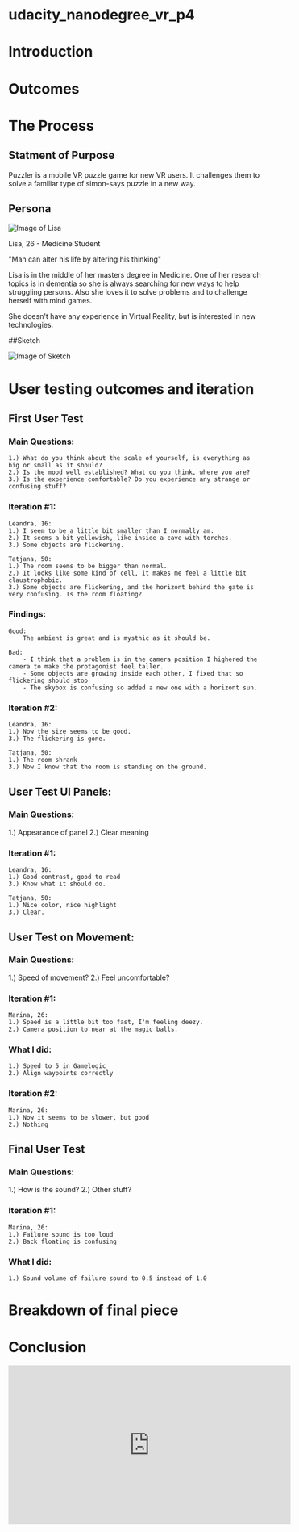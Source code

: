 # udacity_nanodegree_vr_p4

# Introduction
# Outcomes
# The Process

## Statment of Purpose

Puzzler is a mobile VR puzzle game for new VR users. It challenges them to 
solve a familiar type of simon-says puzzle in a new way.

## Persona

![Image of Lisa](https://raw.githubusercontent.com/sprengerst/udacity_nanodegree_vr_p4/master/Documentation/lisa.jpg)

Lisa, 26 - Medicine Student

"Man can alter his life by altering his thinking"

Lisa is in the middle of her masters degree in Medicine. 
One of her research topics is in dementia so she 
is always searching for new ways to help struggling persons.
Also she loves it to solve problems and to challenge herself with
mind games. 

She doesn't have any experience in Virtual Reality, 
but is interested in new technologies.

##Sketch

![Image of Sketch](https://raw.githubusercontent.com/sprengerst/udacity_nanodegree_vr_p4/master/Documentation/sketch.png)


# User testing outcomes and iteration


## First User Test

### Main Questions:

	1.) What do you think about the scale of yourself, is everything as big or small as it should?
	2.) Is the mood well established? What do you think, where you are?
	3.) Is the experience comfortable? Do you experience any strange or confusing stuff?

### Iteration #1:

	Leandra, 16:
	1.) I seem to be a little bit smaller than I normally am.
	2.) It seems a bit yellowish, like inside a cave with torches.
	3.) Some objects are flickering.

	Tatjana, 50:
	1.) The room seems to be bigger than normal. 
	2.) It looks like some kind of cell, it makes me feel a little bit claustrophobic.
	3.) Some objects are flickering, and the horizont behind the gate is very confusing. Is the room floating?
	 
### Findings:
	Good:
		The ambient is great and is mysthic as it should be.
	
	Bad:
		- I think that a problem is in the camera position I highered the camera to make the protagonist feel taller.
		- Some objects are growing inside each other, I fixed that so flickering should stop
		- The skybox is confusing so added a new one with a horizont sun.
	
### Iteration #2:

	Leandra, 16:
	1.) Now the size seems to be good.
	3.) The flickering is gone.

	Tatjana, 50:
	1.) The room shrank
	3.) Now I know that the room is standing on the ground.
	 

## User Test UI Panels:

### Main Questions:
1.) Appearance of panel
2.) Clear meaning

### Iteration #1:

	Leandra, 16:
	1.) Good contrast, good to read
	3.) Know what it should do.

	Tatjana, 50:
	1.) Nice color, nice highlight
	3.) Clear.
	 

## User Test on Movement:

### Main Questions:
1.) Speed of movement?
2.) Feel uncomfortable?

### Iteration #1:

	Marina, 26:
	1.) Speed is a little bit too fast, I'm feeling deezy.
	2.) Camera position to near at the magic balls.
	
### What I did:
	1.) Speed to 5 in Gamelogic
	2.) Align waypoints correctly
	
### Iteration #2:

	Marina, 26:
	1.) Now it seems to be slower, but good
	2.) Nothing
	

	
## Final User Test
### Main Questions:
1.) How is the sound?
2.) Other stuff?
	
### Iteration #1:

	Marina, 26:
	1.) Failure sound is too loud
	2.) Back floating is confusing
		
### What I did:
	1.) Sound volume of failure sound to 0.5 instead of 1.0
	
	
# Breakdown of final piece
# Conclusion

<iframe width="560" height="315" src="https://www.youtube.com/embed/HMSIOC5l99M" frameborder="0" allowfullscreen="allowfullscreen"></iframe>

